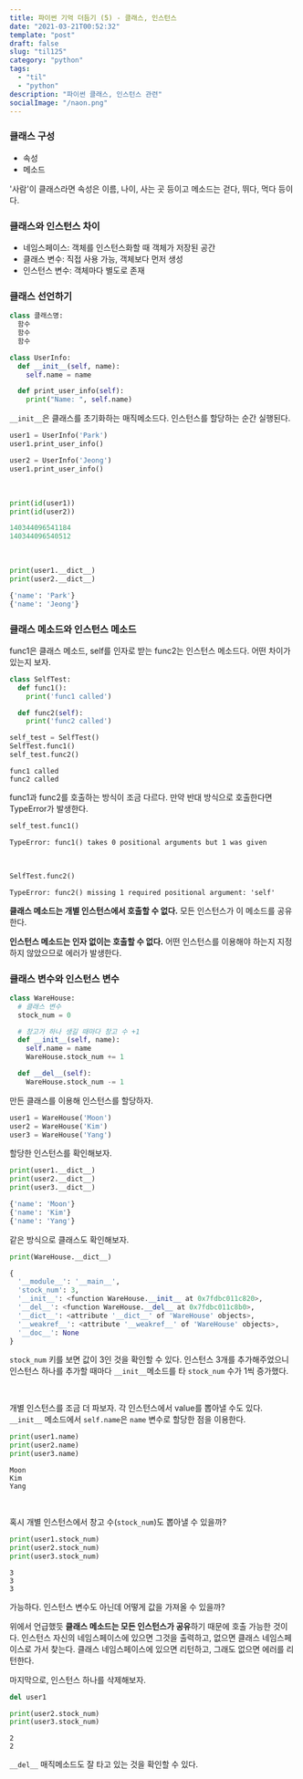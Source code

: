 ```yaml
---
title: 파이썬 기억 더듬기 (5) - 클래스, 인스턴스
date: "2021-03-21T00:52:32"
template: "post"
draft: false
slug: "til125"
category: "python"
tags:
  - "til"
  - "python"
description: "파이썬 클래스, 인스턴스 관련"
socialImage: "/naon.png"
---
```


### 클래스 구성
- 속성
- 메소드

'사람'이 클래스라면 속성은 이름, 나이, 사는 곳 등이고 메소드는 걷다, 뛰다, 먹다 등이다.

### 클래스와 인스턴스 차이
- 네임스페이스: 객체를 인스턴스화할 때 객체가 저장된 공간
- 클래스 변수: 직접 사용 가능, 객체보다 먼저 생성
- 인스턴스 변수: 객체마다 별도로 존재

### 클래스 선언하기

```python
class 클래스명:
  함수
  함수
  함수
```

```python
class UserInfo:
  def __init__(self, name):
    self.name = name

  def print_user_info(self):
    print("Name: ", self.name)
```

`__init__`은 클래스를 초기화하는 매직메소드다. 인스턴스를 할당하는 순간 실행된다.

```python
user1 = UserInfo('Park')
user1.print_user_info()

user2 = UserInfo('Jeong')
user1.print_user_info()
```

<br>

```python
print(id(user1))
print(id(user2))
```
```python
140344096541184
140344096540512
```

<br>

```python
print(user1.__dict__)
print(user2.__dict__)
```
```python
{'name': 'Park'}
{'name': 'Jeong'}
```

### 클래스 메소드와 인스턴스 메소드

func1은 클래스 메소드, self를 인자로 받는 func2는 인스턴스 메소드다. 어떤 차이가 있는지 보자.

```python
class SelfTest:
  def func1():
    print('func1 called')

  def func2(self):
    print('func2 called')
```
```python
self_test = SelfTest()
SelfTest.func1()
self_test.func2()
```
```
func1 called
func2 called
```

func1과 func2를 호출하는 방식이 조금 다르다. 만약 반대 방식으로 호출한다면 TypeError가 발생한다.

```python
self_test.func1()
```
```
TypeError: func1() takes 0 positional arguments but 1 was given
```

<br>

```python
SelfTest.func2()
```
```
TypeError: func2() missing 1 required positional argument: 'self'
```

**클래스 메소드는 개별 인스턴스에서 호출할 수 없다.** 모든 인스턴스가 이 메소드를 공유한다.

**인스턴스 메소드는 인자 없이는 호출할 수 없다.** 어떤 인스턴스를 이용해야 하는지 지정하지 않았으므로 에러가 발생한다.

### 클래스 변수와 인스턴스 변수

```python
class WareHouse:
  # 클래스 변수
  stock_num = 0

  # 창고가 하나 생길 때마다 창고 수 +1
  def __init__(self, name):
    self.name = name
    WareHouse.stock_num += 1

  def __del__(self):
    WareHouse.stock_num -= 1
```

만든 클래스를 이용해 인스턴스를 할당하자.

```python
user1 = WareHouse('Moon')
user2 = WareHouse('Kim')
user3 = WareHouse('Yang')
```

할당한 인스턴스를 확인해보자.

```python
print(user1.__dict__)
print(user2.__dict__)
print(user3.__dict__)
```
```python
{'name': 'Moon'}
{'name': 'Kim'}
{'name': 'Yang'}
```

같은 방식으로 클래스도 확인해보자.

```python
print(WareHouse.__dict__)
```
```python
{
  '__module__': '__main__',
  'stock_num': 3,
  '__init__': <function WareHouse.__init__ at 0x7fdbc011c820>,
  '__del__': <function WareHouse.__del__ at 0x7fdbc011c8b0>,
  '__dict__': <attribute '__dict__' of 'WareHouse' objects>,
  '__weakref__': <attribute '__weakref__' of 'WareHouse' objects>,
  '__doc__': None
}
```

`stock_num` 키를 보면 값이 3인 것을 확인할 수 있다. 인스턴스 3개를 추가해주었으니 인스턴스 하나를 추가할 때마다 `__init__`메소드를 타 `stock_num` 수가 1씩 증가했다.

<br>

개별 인스턴스를 조금 더 파보자. 각 인스턴스에서 value를 뽑아낼 수도 있다. `__init__` 메소드에서 `self.name`은 `name` 변수로 할당한 점을 이용한다.

```python
print(user1.name)
print(user2.name)
print(user3.name)
```
```
Moon
Kim
Yang
```

<br>

혹시 개별 인스턴스에서 창고 수(`stock_num`)도 뽑아낼 수 있을까?

```python
print(user1.stock_num)
print(user2.stock_num)
print(user3.stock_num)
```
```
3
3
3
```

가능하다. 인스턴스 변수도 아닌데 어떻게 값을 가져올 수 있을까?

위에서 언급했듯 **클래스 메소드는 모든 인스턴스가 공유**하기 때문에 호출 가능한 것이다. 인스턴스 자신의 네임스페이스에 있으면 그것을 출력하고, 없으면 클래스 네임스페이스로 가서 찾는다. 클래스 네임스페이스에 있으면 리턴하고, 그래도 없으면 에러를 리턴한다.

마지막으로, 인스턴스 하나를 삭제해보자.

```python
del user1

print(user2.stock_num)
print(user3.stock_num)
```
```
2
2
```

`__del__` 매직메소드도 잘 타고 있는 것을 확인할 수 있다.